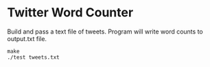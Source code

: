 # Twitter Word Counter

Build and pass a text file of tweets.  Program will write word counts to output.txt file.

    make
    ./test tweets.txt
